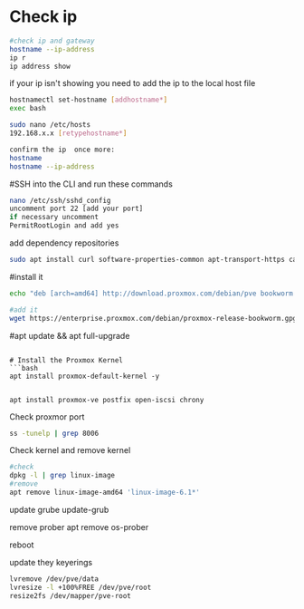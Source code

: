 # Check ip

```bash
#check ip and gateway
hostname --ip-address  
ip r
ip address show
```
if your ip isn't showing you need to add the ip to the local host file 
```bash
hostnamectl set-hostname [addhostname*]
exec bash

sudo nano /etc/hosts
192.168.x.x [retypehostname*]

confirm the ip  once more:
hostname
hostname --ip-address
```


#SSH into the CLI and run these commands

```bash
nano /etc/ssh/sshd_config
uncomment port 22 [add your port]
if necessary uncomment
PermitRootLogin and add yes

```

add dependency repositories

```bash
sudo apt install curl software-properties-common apt-transport-https ca-certificates gnupg2
```

#install it 
```bash
echo "deb [arch=amd64] http://download.proxmox.com/debian/pve bookworm pve-no-subscription" > /etc/apt/sources.list.d/pve-install-repo.list

#add it
wget https://enterprise.proxmox.com/debian/proxmox-release-bookworm.gpg -O /etc/apt/trusted.gpg.d/proxmox-release-bookworm.gpg  
```
#apt update && apt full-upgrade

```

# Install the Proxmox Kernel
```bash
apt install proxmox-default-kernel -y


apt install proxmox-ve postfix open-iscsi chrony
```
Check proxmor port
```bash
ss -tunelp | grep 8006
```
Check kernel and remove kernel
```bash
#check
dpkg -l | grep linux-image
#remove
apt remove linux-image-amd64 'linux-image-6.1*' 
```

update grube
update-grub

remove prober
apt remove os-prober

reboot




update they keyerings

```bash
lvremove /dev/pve/data
lvresize -l +100%FREE /dev/pve/root
resize2fs /dev/mapper/pve-root
```
